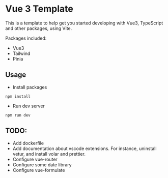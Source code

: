 # Vue 3 Template

This is a template to help get you started developing with Vue3, TypeScript and other packages, using Vite.

Packages included:

- Vue3
- Tailwind
- Pinia

## Usage

- Install packages

```
npm install
```

- Run dev server

```
npm run dev
```

## TODO:

- Add dockerfile
- Add documentation about vscode extensions. For instance, uninstall vetur, and install volar and prettier.
- Configure vue-router
- Configure some date library
- Configure vue-formulate
